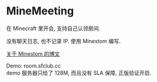 # MineMeeting

在 Minecraft 里开会, 支持自己认领房间.

没有聊天日志, 也不记录 IP. 使用 Minestom 编写.

[关于 Minestom 的博文](https://ib67.io/2022/12/19/Getting-Started-With-Minestom/)

Demo: room.sfclub.cc  
demo 服务器只给了 128M, 而且没有 SLA 保障, 正版验证开启.

